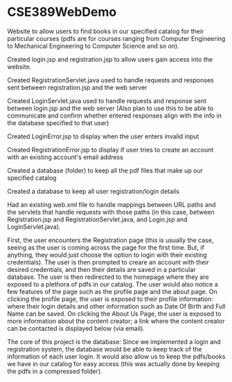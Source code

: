 # CSE389WebDemo

Website to allow users to find books in our specified catalog for their particular courses (pdfs are for courses ranging from Computer Engineering to Mechanical Engineering to Computer Science and so on).

Created login.jsp and registration.jsp to allow users gain access into the website.

Created RegistrationServlet.java used to handle requests and responses sent between registration.jsp and the web server

Created LoginServlet.java used to handle requests and response sent between login.jsp and the web server (Also plan to use this to be able to communicate and confirm whether entered responses align with the info in the database specified to that user)

Created LoginError.jsp to display when the user enters invalid input

Created RegistrationError.jsp to display if user tries to create an account with an existing account's email address

Created a database (folder) to keep all the pdf files that make up our specified catalog

Created a database to keep all user registration/login details

Had an existing web.xml file to handle mappings between URL paths and the servlets that handle requests with those paths  (in this case, between Registration.jsp and RegistrationServlet.java, and Login.jsp and LoginServlet.java).


First, the user encounters the Registration page (this is usually the case, seeing as the user is coming across the page for the first time. But, if anything, they would just choose the option to login with their existing credentials). The user is then prompted to creare an account with their desired credentials, and then their details are saved in a particular database. The user is then redirected to the homepage where they are exposed to a plethora of pdfs in our catalog. The user would also notice a few features of the page such as the profile page and the about page. On clicking the profile page, the user is exposed to their profile information: where their login details and other information such as Date Of Birth and Full Name can be saved. On clicking the About Us Page, the user is exposed to more information about the content creator; a link where the content creator can be contacted is displayed below (via email).

The core of this project is the database: Since we implemented a login and registration system, the database would be able to keep track of the information of each user login. It would also allow us to keep the pdfs/books we have in our catalog for easy access (this was actually done by keeping the pdfs in a compressed folder). 
